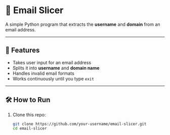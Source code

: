 # 📧 Email Slicer

A simple Python program that extracts the **username** and **domain** from an email address.

---

## 🚀 Features
- Takes user input for an email address  
- Splits it into **username** and **domain name**  
- Handles invalid email formats  
- Works continuously until you type `exit`

---

## 🛠️ How to Run
1. Clone this repo:
   ```bash
   git clone https://github.com/your-username/email-slicer.git
   cd email-slicer
